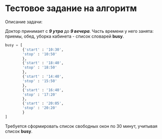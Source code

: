 # Тестовое задание на алгоритм

Описание задачи:

Доктор принимает с ***9 утра*** до ***9 вечера***. Часть времени у него занята: приемы, обед, уборка кабинета - список словарей **busy**.
```python
busy = [
        {'start' : '10:30',
        'stop' : '10:50'
        },
        {'start' : '18:40',
        'stop' : '18:50'
        },
        {'start' : '14:40',
        'stop' : '15:50'
        },
        {'start' : '16:40',
        'stop' : '17:20'
        },
        {'start' : '20:05',
        'stop' : '20:20'
        }
]
```
Требуется сформировать список свободных окон по 30 минут, учитывая список **busy**.
